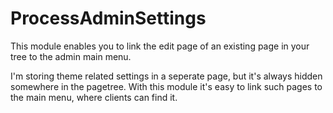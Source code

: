 # ProcessAdminSettings

This module enables you to link the edit page of an existing page in your tree to the admin main menu. 

I'm storing theme related settings in a seperate page, but it's always hidden somewhere in the pagetree. With this module it's easy to link such pages to the main menu, where clients can find it.
